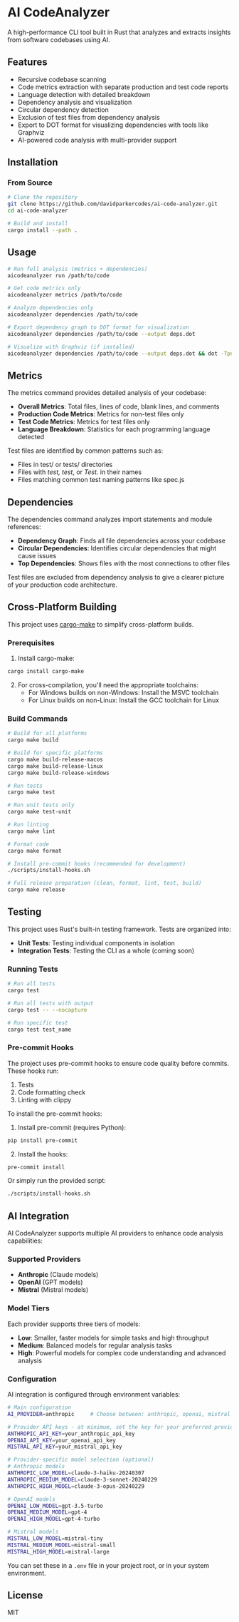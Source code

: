 # AI CodeAnalyzer

A high-performance CLI tool built in Rust that analyzes and extracts insights from software codebases using AI.

## Features

- Recursive codebase scanning
- Code metrics extraction with separate production and test code reports
- Language detection with detailed breakdown
- Dependency analysis and visualization
- Circular dependency detection
- Exclusion of test files from dependency analysis
- Export to DOT format for visualizing dependencies with tools like Graphviz
- AI-powered code analysis with multi-provider support

## Installation

### From Source

```bash
# Clone the repository
git clone https://github.com/davidparkercodes/ai-code-analyzer.git
cd ai-code-analyzer

# Build and install
cargo install --path .
```

## Usage

```bash
# Run full analysis (metrics + dependencies)
aicodeanalyzer run /path/to/code

# Get code metrics only
aicodeanalyzer metrics /path/to/code

# Analyze dependencies only
aicodeanalyzer dependencies /path/to/code

# Export dependency graph to DOT format for visualization
aicodeanalyzer dependencies /path/to/code --output deps.dot

# Visualize with Graphviz (if installed)
aicodeanalyzer dependencies /path/to/code --output deps.dot && dot -Tpng deps.dot -o deps.png
```

## Metrics

The metrics command provides detailed analysis of your codebase:

- **Overall Metrics**: Total files, lines of code, blank lines, and comments
- **Production Code Metrics**: Metrics for non-test files only
- **Test Code Metrics**: Metrics for test files only
- **Language Breakdown**: Statistics for each programming language detected

Test files are identified by common patterns such as:
- Files in test/ or tests/ directories
- Files with _test, test_, or *Test.* in their names
- Files matching common test naming patterns like spec.js

## Dependencies

The dependencies command analyzes import statements and module references:

- **Dependency Graph**: Finds all file dependencies across your codebase
- **Circular Dependencies**: Identifies circular dependencies that might cause issues
- **Top Dependencies**: Shows files with the most connections to other files

Test files are excluded from dependency analysis to give a clearer picture of your production code architecture.

## Cross-Platform Building

This project uses [cargo-make](https://github.com/sagiegurari/cargo-make) to simplify cross-platform builds.

### Prerequisites

1. Install cargo-make:
```bash
cargo install cargo-make
```

2. For cross-compilation, you'll need the appropriate toolchains:
   - For Windows builds on non-Windows: Install the MSVC toolchain
   - For Linux builds on non-Linux: Install the GCC toolchain for Linux

### Build Commands

```bash
# Build for all platforms
cargo make build

# Build for specific platforms
cargo make build-release-macos
cargo make build-release-linux
cargo make build-release-windows

# Run tests
cargo make test

# Run unit tests only
cargo make test-unit

# Run linting
cargo make lint

# Format code
cargo make format

# Install pre-commit hooks (recommended for development)
./scripts/install-hooks.sh

# Full release preparation (clean, format, lint, test, build)
cargo make release
```

## Testing

This project uses Rust's built-in testing framework. Tests are organized into:

- **Unit Tests**: Testing individual components in isolation
- **Integration Tests**: Testing the CLI as a whole (coming soon)

### Running Tests

```bash
# Run all tests
cargo test

# Run all tests with output
cargo test -- --nocapture

# Run specific test
cargo test test_name
```

### Pre-commit Hooks

The project uses pre-commit hooks to ensure code quality before commits. These hooks run:

1. Tests
2. Code formatting check
3. Linting with clippy

To install the pre-commit hooks:

1. Install pre-commit (requires Python):
```bash
pip install pre-commit
```

2. Install the hooks:
```bash
pre-commit install
```

Or simply run the provided script:
```bash
./scripts/install-hooks.sh
```

## AI Integration

AI CodeAnalyzer supports multiple AI providers to enhance code analysis capabilities:

### Supported Providers
- **Anthropic** (Claude models)
- **OpenAI** (GPT models)
- **Mistral** (Mistral models)

### Model Tiers
Each provider supports three tiers of models:
- **Low**: Smaller, faster models for simple tasks and high throughput
- **Medium**: Balanced models for regular analysis tasks
- **High**: Powerful models for complex code understanding and advanced analysis

### Configuration
AI integration is configured through environment variables:

```bash
# Main configuration
AI_PROVIDER=anthropic     # Choose between: anthropic, openai, mistral

# Provider API keys - at minimum, set the key for your preferred provider
ANTHROPIC_API_KEY=your_anthropic_api_key
OPENAI_API_KEY=your_openai_api_key
MISTRAL_API_KEY=your_mistral_api_key

# Provider-specific model selection (optional)
# Anthropic models
ANTHROPIC_LOW_MODEL=claude-3-haiku-20240307
ANTHROPIC_MEDIUM_MODEL=claude-3-sonnet-20240229
ANTHROPIC_HIGH_MODEL=claude-3-opus-20240229

# OpenAI models
OPENAI_LOW_MODEL=gpt-3.5-turbo
OPENAI_MEDIUM_MODEL=gpt-4
OPENAI_HIGH_MODEL=gpt-4-turbo

# Mistral models
MISTRAL_LOW_MODEL=mistral-tiny
MISTRAL_MEDIUM_MODEL=mistral-small
MISTRAL_HIGH_MODEL=mistral-large
```

You can set these in a `.env` file in your project root, or in your system environment.

## License

MIT